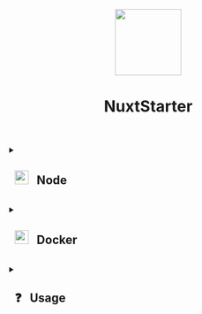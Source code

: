 <div align="center">
  <img src="https://github.com/user-attachments/assets/cdf033fd-a319-446a-9afb-0f219923a8ad" height="120">
  <h1>NuxtStarter<br><br></h1>
</div>


<details><summary> <h2> &nbsp; <img src="https://github.com/user-attachments/assets/9053b681-831c-42a1-b8ba-a77f57cb8639" height=25/> &nbsp; Node </h2> </summary>

- First make sure u have installed latest versions of [Node.js](https://nodejs.org/en) and [npm](https://www.npmjs.com)

- I recommend use [nvm](https://github.com/nvm-sh/nvm/blob/master/README.md) for install latest supported versions of [Node.js](https://nodejs.org/en) and [npm](https://www.npmjs.com)

```
nvm use --lts
```

- Clone this repository

```
git clone https://github.com/Atomic-IT/NuxtStarter.git
```

- Install modules and run project

```bash
npm install
npm run dev
```

<br><hr><br></details>


<details><summary> <h2> &nbsp; <img src="https://cdn4.iconfinder.com/data/icons/logos-and-brands/512/97_Docker_logo_logos-512.png" height=25/> &nbsp; Docker </h2> </summary>

- First make sure u have installed latest versions of [Docker](https://www.docker.com)

- Clone this repository

```
git clone https://github.com/Atomic-IT/NuxtStarter.git
```

- Build and run container

```bash
docker compose up --build -d
```

<br><hr><br></details>


<details><summary> <h2> &nbsp; ❓ &nbsp; Usage </h2> </summary><br>

1. ```npm run dev```  &nbsp; - &nbsp; Nuxt dev

2. ```npm run build``` &nbsp; - &nbsp; Nuxt build

3. ```npm run generate``` &nbsp; - &nbsp; Nuxt prerender

4. ```npm run preview``` &nbsp; - &nbsp; Nuxt preview

5. ```npm run postinstall``` &nbsp; - &nbsp; Nuxt postinstall

6. ```npm run prepare husky``` &nbsp; - &nbsp; Husky postinstall

7. ```npm run check``` &nbsp; - &nbsp; Prettier check

8. ```npm run write``` &nbsp; - &nbsp; Prettier write

9. ```npm run lint``` &nbsp; - &nbsp; ESLint check

10. ```npm run lint --fix``` &nbsp; - &nbsp; ESLint fix

11. ```npm run slint``` &nbsp; - &nbsp; Stylelint check

12. ```test``` &nbsp; - &nbsp; Vitests run

13. ```test:coverage``` &nbsp; - &nbsp; Vitests run with coverage

14. ```test:watch``` &nbsp; - &nbsp; Vitests run with watch changes

15. ```typeslint``` &nbsp; - &nbsp; Typeslint check


<br><hr><br></details>


